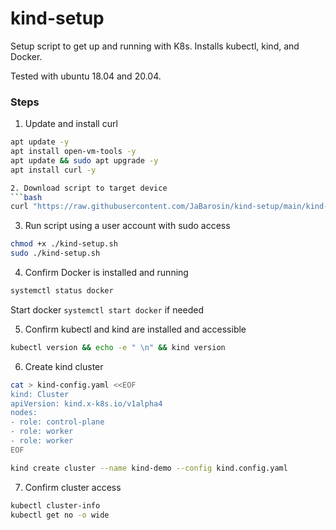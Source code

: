 # kind-setup

Setup script to get up and running with K8s. Installs kubectl, kind, and Docker.

Tested with ubuntu 18.04 and 20.04.

### Steps

1. Update and install curl
```sh
apt update -y
apt install open-vm-tools -y
apt update && sudo apt upgrade -y
apt install curl -y

2. Download script to target device
```bash
curl "https://raw.githubusercontent.com/JaBarosin/kind-setup/main/kind-setup.sh" -o "kind-setup.sh"
```

3. Run script using a user account with sudo access
```sh
chmod +x ./kind-setup.sh
sudo ./kind-setup.sh
```

4. Confirm Docker is installed and running
```sh
systemctl status docker
```
Start docker `systemctl start docker` if needed

5. Confirm kubectl and kind are installed and accessible
```sh
kubectl version && echo -e " \n" && kind version
```

6. Create kind cluster
```sh
cat > kind-config.yaml <<EOF
kind: Cluster
apiVersion: kind.x-k8s.io/v1alpha4
nodes:
- role: control-plane
- role: worker
- role: worker
EOF
```

```sh
kind create cluster --name kind-demo --config kind.config.yaml
```

7. Confirm cluster access
```sh
kubectl cluster-info
kubectl get no -o wide
```
